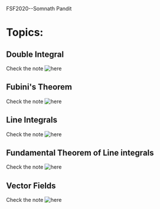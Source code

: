 FSF2020--Somnath Pandit

# **Topics:**

## Double Integral
Check the note ![here](https://math.animations.fossee.in/contents/calculus-of-several-variables/integrals-of-multivariable-functions/double-integrals)
## Fubini's Theorem
Check the note ![here](https://math.animations.fossee.in/contents/calculus-of-several-variables/integrals-of-multivariable-functions/fubini's-theorem)
## Line Integrals
Check the note ![here](https://math.animations.fossee.in/contents/calculus-of-several-variables/integrals-of-multivariable-functions/line-integrals)
## Fundamental Theorem of Line integrals
Check the note ![here](https://math.animations.fossee.in/contents/calculus-of-several-variables/div,-grad,-curl-and-all-that/the-fundamental-theorem-of-line-integrals)
## Vector Fields
Check the note ![here](https://math.animations.fossee.in/contents/calculus-of-several-variables/integrals-of-multivariable-functions/vector-fields)
